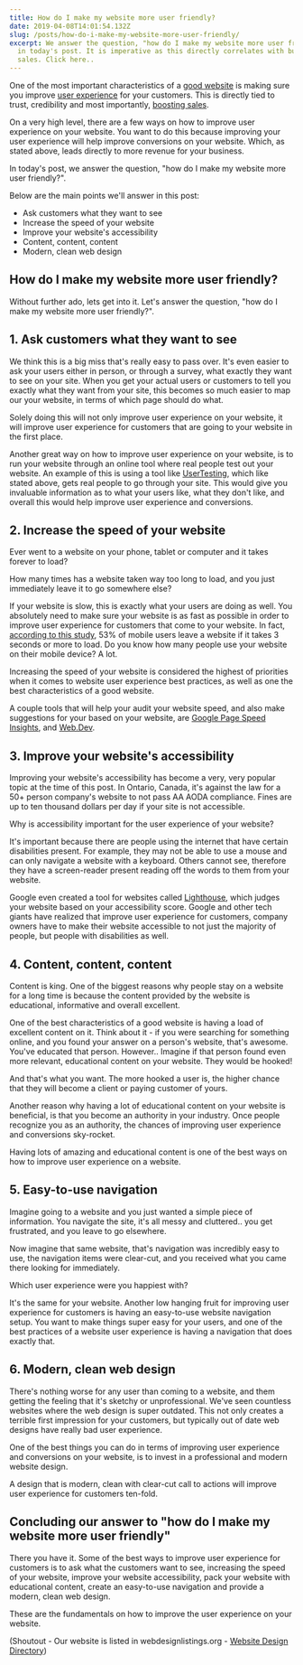 ```yaml
---
title: How do I make my website more user friendly?
date: 2019-04-08T14:01:54.132Z
slug: /posts/how-do-i-make-my-website-more-user-friendly/
excerpt: We answer the question, "how do I make my website more user friendly?"
  in today's post. It is imperative as this directly correlates with business
  sales. Click here..
---
```

One of the most important characteristics of a [good website](https://infused.agency) is making sure you improve [user experience](https://en.wikipedia.org/wiki/User_experience) for your customers. This is directly tied to trust, credibility and most importantly, [boosting sales](/seo). 

On a very high level, there are a few ways on how to improve user experience on your website. You want to do this because improving your user experience will help improve conversions on your website. Which, as stated above, leads directly to more revenue for your business.

In today's post, we answer the question, "how do I make my website more user friendly?".

Below are the main points we'll answer in this post:

* Ask customers what they want to see
* Increase the speed of your website
* Improve your website's accessibility
* Content, content, content
* Modern, clean web design

## How do I make my website more user friendly?

Without further ado, lets get into it. Let's answer the question, "how do I make my website more user friendly?".

## 1. Ask customers what they want to see

We think this is a big miss that's really easy to pass over. It's even easier to ask your users either in person, or through a survey, what exactly they want to see on your site. When you get your actual users or customers to tell you exactly what they want from your site, this becomes so much easier to map our your website, in terms of which page should do what.

Solely doing this will not only improve user experience on your website, it will improve user experience for customers that are going to your website in the first place.

Another great way on how to improve user experience on your website, is to run your website through an online tool where real people test out your website. An example of this is using a tool like [UserTesting](https://www.usertesting.com/), which like stated above, gets real people to go through your site. This would give you invaluable information as to what your users like, what they don't like, and overall this would help improve user experience and conversions.

## 2. Increase the speed of your website

Ever went to a website on your phone, tablet or computer and it takes forever to load?

How many times has a website taken way too long to load, and you just immediately leave it to go somewhere else?

If your website is slow, this is exactly what your users are doing as well. You absolutely need to make sure your website is as fast as possible in order to improve user experience for customers that come to your website. In fact, [according to this study](https://www.marketingdive.com/news/google-53-of-mobile-users-abandon-sites-that-take-over-3-seconds-to-load/426070/), 53% of mobile users leave a website if it takes 3 seconds or more to load. Do you know how many people use your website on their mobile device? A lot. 

Increasing the speed of your website is considered the highest of priorities when it comes to website user experience best practices, as well as one the best characteristics of a good website.

A couple tools that will help your audit your website speed, and also make suggestions for your based on your website, are [Google Page Speed Insights](https://developers.google.com/speed/pagespeed/insights/), and [Web.Dev](https://web.dev/).

## 3. Improve your website's accessibility

Improving your website's accessibility has become a very, very popular topic at the time of this post. In Ontario, Canada, it's against the law for a 50+ person company's website to not pass AA AODA compliance. Fines are up to ten thousand dollars per day if your site is not accessible.

Why is accessibility important for the user experience of your website?

It's important because there are people using the internet that have certain disabilities present. For example, they may not be able to use a mouse and can only navigate a website with a keyboard. Others cannot see, therefore they have a screen-reader present reading off the words to them from your website.

Google even created a tool for websites called [Lighthouse](https://developers.google.com/web/tools/lighthouse/), which judges your website based on your accessibility score. Google and other tech giants have realized that improve user experience for customers, company owners have to make their website accessible to not just the majority of people, but people with disabilities as well.

## 4. Content, content, content

Content is king. One of the biggest reasons why people stay on a website for a long time is because the content provided by the website is educational, informative and overall excellent.

One of the best characteristics of a good website is having a load of excellent content on it. Think about it - if you were searching for something online, and you found your answer on a person's website, that's awesome. You've educated that person. However.. Imagine if that person found even more relevant, educational content on your website. They would be hooked! 

And that's what you want. The more hooked a user is, the higher chance that they will become a client or paying customer of yours.

Another reason why having a lot of educational content on your website is beneficial, is that you become an authority in your industry. Once people recognize you as an authority, the chances of improving user experience and conversions sky-rocket.

Having lots of amazing and educational content is one of the best ways on how to improve user experience on a website. 

## 5. Easy-to-use navigation

Imagine going to a website and you just wanted a simple piece of information. You navigate the site, it's all messy and cluttered.. you get frustrated, and you leave to go elsewhere.

Now imagine that same website, that's navigation was incredibly easy to use, the navigation items were clear-cut, and you received what you came there looking for immediately.

Which user experience were you happiest with?

It's the same for your website. Another low hanging fruit for improving user experience for customers is having an easy-to-use website navigation setup. You want to make things super easy for your users, and one of the best practices of a website user experience is having a navigation that does exactly that.

## 6. Modern, clean web design

There's nothing worse for any user than coming to a website, and them getting the feeling that it's sketchy or unprofessional. We've seen countless websites where the web design is super outdated. This not only creates a terrible first impression for your customers, but typically out of date web designs have really bad user experience.

One of the best things you can do in terms of improving user experience and conversions on your website, is to invest in a professional and modern website design.

A design that is modern, clean with clear-cut call to actions will improve user experience for customers ten-fold.

## Concluding our answer to "how do I make my website more user friendly"

There you have it. Some of the best ways to improve user experience for customers is to ask what the customers want to see, increasing the speed of your website, improve your website accessibility, pack your website with educational content, create an easy-to-use navigation and provide a modern, clean web design.

These are the fundamentals on how to improve the user experience on your website.


(Shoutout - Our website is listed in webdesignlistings.org - <a href="https://www.webdesignlistings.org/Website-Design/C2-1-0.htm">Website Design Directory</a>)